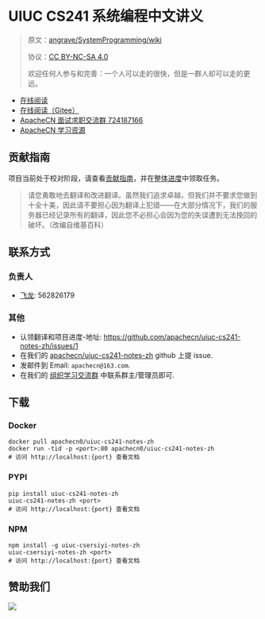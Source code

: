 # UIUC CS241 系统编程中文讲义

> 原文：[angrave/SystemProgramming/wiki](https://github.com/angrave/SystemProgramming/wiki)
> 
> 协议：[CC BY-NC-SA 4.0](http://creativecommons.org/licenses/by-nc-sa/4.0/)
> 
> 欢迎任何人参与和完善：一个人可以走的很快，但是一群人却可以走的更远。

* [在线阅读](https://cs241.apachecn.org)
* [在线阅读（Gitee）](https://apachecn.gitee.io/uiuc-cs241-notes-zh/)
* [ApacheCN 面试求职交流群 724187166](https://jq.qq.com/?_wv=1027&k=54ujcL3)
* [ApacheCN 学习资源](http://www.apachecn.org/)

## 贡献指南

项目当前处于校对阶段，请查看[贡献指南](CONTRIBUTING.md)，并在[整体进度](https://github.com/apachecn/uiuc-cs241-notes-zh/issues/1)中领取任务。

> 请您勇敢地去翻译和改进翻译。虽然我们追求卓越，但我们并不要求您做到十全十美，因此请不要担心因为翻译上犯错——在大部分情况下，我们的服务器已经记录所有的翻译，因此您不必担心会因为您的失误遭到无法挽回的破坏。（改编自维基百科）

## 联系方式

### 负责人

* [飞龙](https://github.com/wizardforcel): 562826179

### 其他

*   认领翻译和项目进度-地址: <https://github.com/apachecn/uiuc-cs241-notes-zh/issues/1>
*   在我们的 [apachecn/uiuc-cs241-notes-zh](https://github.com/apachecn/uiuc-cs241-notes-zh) github 上提 issue.
*   发邮件到 Email: `apachecn@163.com`.
*   在我们的 [组织学习交流群](http://www.apachecn.org/organization/348.html) 中联系群主/管理员即可.

## 下载

### Docker

```
docker pull apachecn0/uiuc-cs241-notes-zh
docker run -tid -p <port>:80 apachecn0/uiuc-cs241-notes-zh
# 访问 http://localhost:{port} 查看文档
```

### PYPI

```
pip install uiuc-cs241-notes-zh
uiuc-cs241-notes-zh <port>
# 访问 http://localhost:{port} 查看文档
```

### NPM

```
npm install -g uiuc-csersiyi-notes-zh
uiuc-csersiyi-notes-zh <port>
# 访问 http://localhost:{port} 查看文档
```

## 赞助我们

![](http://data.apachecn.org/img/about/donate.jpg)
